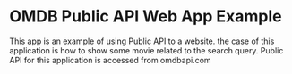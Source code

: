 # OMDB Public API Web App Example
This app is an example of using Public API to a website. the case of this application is how to show some movie related to the search query. Public API for this application is accessed from omdbapi.com
